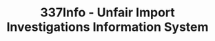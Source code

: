 ---
bigquery: https://console.cloud.google.com/bigquery?p=patents-public-data&d=usitc_investigations&page=dataset&project=sheets-management-319211
citation: US International Trade Commission 337Info Unfair Import Investigations Information
  System
contributors: US International Trade Comission
cost: None
description: US International Trade Commission 337Info Unfair Import Investigations
  Information System contains data on investigations done under Section 337. Section
  337 declares the infringement of certain statutory intellectual property rights
  and other forms of unfair competition in import trade to be unlawful practices.
  Most Section 337 investigations involve allegations of patent or registered trademark
  infringement.
documentation: FAQ and tutorial available on the site
last_edit: 04/12/2022, 09:00:51
location: https://pubapps2.usitc.gov/337external/
maintained_by: US International Trade Comission
schema_fields:
- teoIdIssueDate
- actualStartDateEvidHear
- targetDate
- dateComplaintFiled
- ouiiParticipation
- currentStatus
- finalDetNoViolation
- teoReliefGranted
- publication_number
- currentActiveALJ
- docketNo
- cafcAppeals
- finalIdOnViolationDue
- investigationType
- dateCreated
- finalIdOnViolationIssue
- lastUpdated
- respondent
- investigationNo
- issueDateOtherNonFinal
- aljAssigned
- dateOfPublicationFrNotice
- investigationTermDate
- finalDetViolation
- teoIdDueDate
- copyrightNumbers
- scheduledEndDateEvidHear
- id
- patentNumbers
- invUnfairAct
- teoProceedingInvolved
- gcAttorney
- title
- htsNumbers
- ouiiAttorney
- startDateMarkmanHearing
- internalRemand
- patentNumber
- markmanHearing
- actualEndDateEvidHear
- trademarkNumbers
- scheduledStartDateEvidHear
- endDateMarkmanHearing
- complainant
shortname: unfair_import_investigations
tags:
- import
- legal
- trade
timeframe: 2008-2021 (prior to 2008 downloadable as a JSON file)
title: 337Info - Unfair Import Investigations Information System
uuid: 2721f5ec-e599-4890-9265-9706719fc71e
---